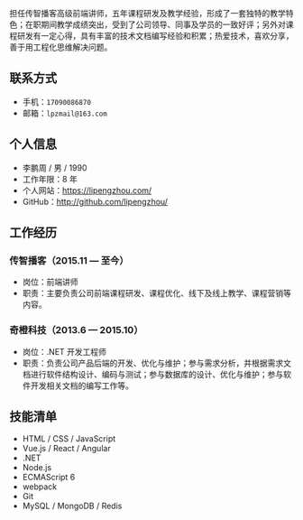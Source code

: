 担任传智播客高级前端讲师，五年课程研发及教学经验，形成了一套独特的教学特色；在职期间教学成绩突出，受到了公司领导、同事及学员的一致好评；另外对课程研发有一定心得，具有丰富的技术文档编写经验和积累；热爱技术，喜欢分享，善于用工程化思维解决问题。



## 联系方式

- 手机：`17090086870`
- 邮箱：`lpzmail@163.com`



## 个人信息

- 李鹏周 / 男 / 1990
- 工作年限：8 年
- 个人网站：https://lipengzhou.com/
- GitHub：http://github.com/lipengzhou/



## 工作经历

### 传智播客（2015.11 — 至今）

- 岗位：前端讲师
- 职责：主要负责公司前端课程研发、课程优化、线下及线上教学、课程营销等内容。

### 奇橙科技（2013.6 — 2015.10）

- 岗位：.NET 开发工程师
- 职责：负责公司产品后端的开发、优化与维护；参与需求分析，并根据需求文档进行软件结构设计、编码与测试；参与数据库的设计、优化与维护；参与软件开发相关文档的编写工作等。



## 技能清单

- HTML / CSS / JavaScript
- Vue.js / React / Angular
- .NET
- Node.js
- ECMAScript 6
- webpack
- Git
- MySQL / MongoDB / Redis


